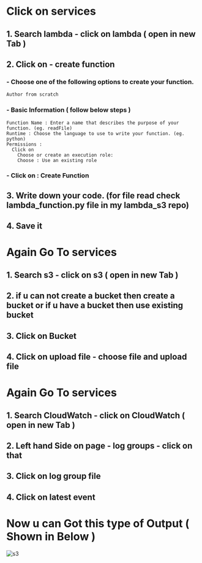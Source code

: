 # Click on services  
## 1. Search lambda - click on lambda ( open in new Tab )
## 2. Click on - create function
### - Choose one of the following options to create your function.
    Author from scratch
  
### - Basic Information ( follow below steps )
    Function Name : Enter a name that describes the purpose of your function. (eg. readFile)
    Runtime : Choose the language to use to write your function. (eg. python)
    Permissions : 
      Click on  
        Choose or create an execution role:
        Choose : Use an existing role
  ### - Click on : Create Function

## 3. Write down your code. (for file read check lambda_function.py file in my lambda_s3 repo)
## 4. Save it

# Again Go To services
## 1. Search s3 - click on s3 ( open in new Tab )
## 2. if u can not create a bucket then create a bucket or if u have a bucket then use existing bucket
## 3. Click on Bucket
## 4. Click on upload file - choose file and upload file 

# Again Go To services
## 1. Search CloudWatch - click on CloudWatch ( open in new Tab )
## 2. Left hand Side on page - log groups - click on that
## 3. Click on log group file
## 4. Click on latest event 

# Now u can Got this type of Output ( Shown in Below )

![s3](https://user-images.githubusercontent.com/29985801/80952708-b9c04900-8e17-11ea-9175-e64e27d0c7c0.jpeg)
